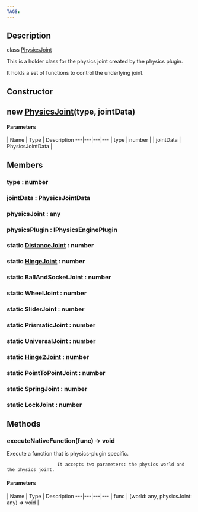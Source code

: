 ```yaml
---
TAGS:
---
```

## Description

class [PhysicsJoint](/classes/2.4/PhysicsJoint)

This is a holder class for the physics joint created by the physics plugin.

It holds a set of functions to control the underlying joint.

## Constructor

## new [PhysicsJoint](/classes/2.4/PhysicsJoint)(type, jointData)



#### Parameters
 | Name | Type | Description
---|---|---|---
 | type | number | 
 | jointData | PhysicsJointData | 
## Members

### type : number



### jointData : PhysicsJointData



### physicsJoint : any



### physicsPlugin : IPhysicsEnginePlugin



### static [DistanceJoint](/classes/2.4/DistanceJoint) : number



### static [HingeJoint](/classes/2.4/HingeJoint) : number



### static BallAndSocketJoint : number



### static WheelJoint : number



### static SliderJoint : number



### static PrismaticJoint : number



### static UniversalJoint : number



### static [Hinge2Joint](/classes/2.4/Hinge2Joint) : number



### static PointToPointJoint : number



### static SpringJoint : number



### static LockJoint : number



## Methods

### executeNativeFunction(func) &rarr; void

Execute a function that is physics-plugin specific.

                       It accepts two parameters: the physics world and the physics joint.

#### Parameters
 | Name | Type | Description
---|---|---|---
 | func | (world: any, physicsJoint: any) =&gt; void | 

